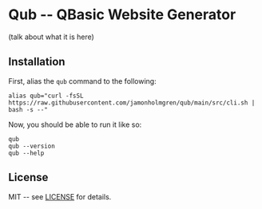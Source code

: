 # Qub -- QBasic Website Generator

(talk about what it is here)

## Installation

First, alias the `qub` command to the following:

```
alias qub="curl -fsSL https://raw.githubusercontent.com/jamonholmgren/qub/main/src/cli.sh | bash -s --"
```

Now, you should be able to run it like so:

```
qub
qub --version
qub --help
```

## License

MIT -- see [LICENSE](LICENSE) for details.
